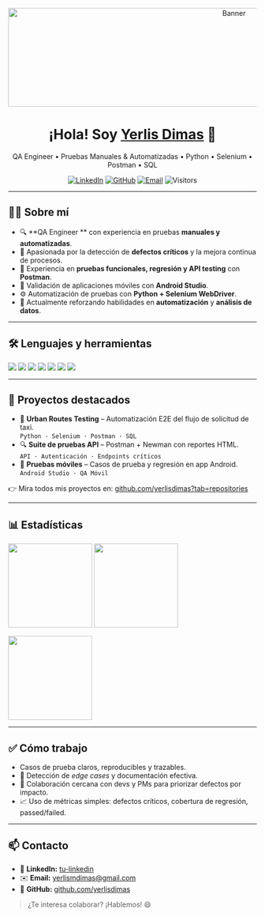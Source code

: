 <!-- Banner -->
<p align="center">
  <img src="https://i.ibb.co/C5ccG2gb/portada-YERLIS.png" alt="Banner" width="900" height="200" />
</p>


<h1 align="center">¡Hola! Soy <a href="https://github.com/yerlisdimas">Yerlis Dimas</a> 👋</h1>
<p align="center">
  QA Engineer • Pruebas Manuales & Automatizadas • Python • Selenium • Postman • SQL
</p>

<p align="center">
  <!-- Botones rápidos -->
  <a href="https://www.linkedin.com/in/tu-linkedin/"><img alt="LinkedIn" src="https://img.shields.io/badge/LinkedIn-0A66C2?logo=linkedin&logoColor=white"></a>
  <a href="https://github.com/yerlisdimas?tab=repositories"><img alt="GitHub" src="https://img.shields.io/badge/GitHub-181717?logo=github&logoColor=white"></a>
  <a href="mailto:tu-email@dominio.com"><img alt="Email" src="https://img.shields.io/badge/Email-D14836?logo=gmail&logoColor=white"></a>
  <img alt="Visitors" src="https://komarev.com/ghpvc/?username=yerlisdimas&style=flat&color=brightgreen">
</p>

---

## 👩‍💻 Sobre mí
- 🔍 **QA Engineer ** con experiencia en pruebas **manuales y automatizadas**.  
- 🐞 Apasionada por la detección de **defectos críticos** y la mejora continua de procesos.  
- 🧪 Experiencia en **pruebas funcionales, regresión y API testing** con **Postman**.  
- 📱 Validación de aplicaciones móviles con **Android Studio**.  
- ⚙️ Automatización de pruebas con **Python + Selenium WebDriver**.  
- 🚀 Actualmente reforzando habilidades en **automatización** y **análisis de datos**.  

---

## 🛠 Lenguajes y herramientas
<p>
  <img src="https://img.shields.io/badge/Python-3776AB?logo=python&logoColor=white" />
  <img src="https://img.shields.io/badge/Selenium-43B02A?logo=selenium&logoColor=white" />
  <img src="https://img.shields.io/badge/Postman-FF6C37?logo=postman&logoColor=white" />
  <img src="https://img.shields.io/badge/SQL-336791?logo=postgresql&logoColor=white" />
  <img src="https://img.shields.io/badge/Jira-0052CC?logo=jira&logoColor=white" />
  <img src="https://img.shields.io/badge/Android%20Studio-3DDC84?logo=android-studio&logoColor=white" />
  <img src="https://img.shields.io/badge/GitHub-181717?logo=github&logoColor=white" />
</p>

---

## 🚀 Proyectos destacados
- 🧪 **Urban Routes Testing** – Automatización E2E del flujo de solicitud de taxi.  
  `Python · Selenium · Postman · SQL`  
- 🔍 **Suite de pruebas API** – Postman + Newman con reportes HTML.  
  `API · Autenticación · Endpoints críticos`  
- 📱 **Pruebas móviles** – Casos de prueba y regresión en app Android.  
  `Android Studio · QA Móvil`

👉 Mira todos mis proyectos en: [github.com/yerlisdimas?tab=repositories](https://github.com/Yerlis24?tab=repositories)

---

## 📊 Estadísticas
<p align="left">
  <img height="170" src="https://github-readme-stats.vercel.app/api?username=yerlisdimas&show_icons=true&theme=tokyonight&hide_border=true" />
  <img height="170" src="https://github-readme-stats.vercel.app/api/top-langs/?username=yerlisdimas&layout=compact&theme=tokyonight&hide_border=true" />
</p>

<p>
  <img height="170" src="https://streak-stats.demolab.com?user=yerlisdimas&theme=tokyonight&hide_border=true" />
</p>

---

## ✅ Cómo trabajo
- Casos de prueba claros, reproducibles y trazables.  
- 🐞 Detección de *edge cases* y documentación efectiva.  
- 🤝 Colaboración cercana con devs y PMs para priorizar defectos por impacto.  
- 📈 Uso de métricas simples: defectos críticos, cobertura de regresión, passed/failed.  

---

## 📫 Contacto
- 💼 **LinkedIn:** [tu-linkedin](https://www.linkedin.com/in/yerlis-dimas-puello/)  
- ✉️ **Email:** yerlismdimas@gmail.com  
- 🐙 **GitHub:** [github.com/yerlisdimas](https://github.com/Yerlis24)  

> ¿Te interesa colaborar? ¡Hablemos! 😄

